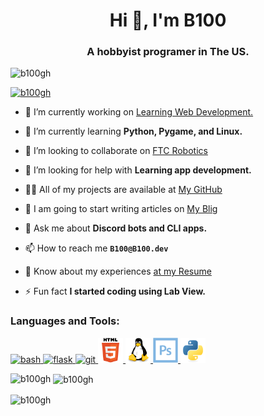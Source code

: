 <h1 align="center">Hi 👋, I'm B100</h1>
<h3 align="center">A hobbyist programer in The US.</h3>

<p align="left"> <img src="https://komarev.com/ghpvc/?username=b100gh&label=Profile%20views&color=0e75b6&style=flat" alt="b100gh" /> </p>

<p align="left"> <a href="https://github.com/ryo-ma/github-profile-trophy"><img src="https://github-profile-trophy.vercel.app/?username=b100gh" alt="b100gh" /></a> </p>

- 🔭 I’m currently working on [Learning Web Development.](https://github.com/B100GH/b100.dev)

- 🌱 I’m currently learning **Python, Pygame, and Linux.**

- 🤖 I’m looking to collaborate on [FTC Robotics](https://github.com/West-Robotics/FtcRobotController)

- 🤝 I’m looking for help with **Learning app development.**

- 👨‍💻 All of my projects are available at [My GitHub](https://github.com/B100GH/)

- 📝 I am going to start writing articles on [My Blig](https://b100.dev/blog)

- 💬 Ask me about **Discord bots and CLI apps.**

- 📫 How to reach me **`B100@B100.dev`**

- 📄 Know about my experiences [at my Resume](https://b100.dev/resume)

- ⚡ Fun fact **I started coding using Lab View.**


<h3 align="left">Languages and Tools:</h3>
<p align="left"> <a href="https://www.gnu.org/software/bash/" target="_blank" rel="noreferrer"> <img src="https://www.vectorlogo.zone/logos/gnu_bash/gnu_bash-icon.svg" alt="bash" width="40" height="40"/> </a> <a href="https://flask.palletsprojects.com/" target="_blank" rel="noreferrer"> <img src="https://www.vectorlogo.zone/logos/pocoo_flask/pocoo_flask-icon.svg" alt="flask" width="40" height="40"/> </a> <a href="https://git-scm.com/" target="_blank" rel="noreferrer"> <img src="https://www.vectorlogo.zone/logos/git-scm/git-scm-icon.svg" alt="git" width="40" height="40"/> </a> <a href="https://www.w3.org/html/" target="_blank" rel="noreferrer"> <img src="https://raw.githubusercontent.com/devicons/devicon/master/icons/html5/html5-original-wordmark.svg" alt="html5" width="40" height="40"/> </a> <a href="https://www.linux.org/" target="_blank" rel="noreferrer"> <img src="https://raw.githubusercontent.com/devicons/devicon/master/icons/linux/linux-original.svg" alt="linux" width="40" height="40"/> </a> <a href="https://www.photoshop.com/en" target="_blank" rel="noreferrer"> <img src="https://raw.githubusercontent.com/devicons/devicon/master/icons/photoshop/photoshop-line.svg" alt="photoshop" width="40" height="40"/> </a> <a href="https://www.python.org" target="_blank" rel="noreferrer"> <img src="https://raw.githubusercontent.com/devicons/devicon/master/icons/python/python-original.svg" alt="python" width="40" height="40"/> </a> </p>

<p><img align="left" src="https://github-readme-stats.vercel.app/api/top-langs?username=b100gh&show_icons=true&locale=en&layout=compact" alt="b100gh" /></p>

<p>&nbsp;<img align="center" src="https://github-readme-stats.vercel.app/api?username=b100gh&show_icons=true&locale=en" alt="b100gh" /></p>

<p><img align="center" src="https://github-readme-streak-stats.herokuapp.com/?user=b100gh&" alt="b100gh" /></p>
